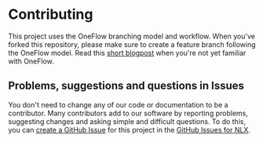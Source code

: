 # Contributing

This project uses the OneFlow branching model and workflow. When you've forked this repository, please make sure to create a feature branch following the OneFlow model. Read this [short blogpost](http://endoflineblog.com/oneflow-a-git-branching-model-and-workflow) when you're not yet familiar with OneFlow.

## Problems, suggestions and questions in Issues

You don't need to change any of our code or documentation to be a contributor. Many contributors add to our software by reporting problems, suggesting changes and asking simple and difficult questions. To do this, you can [create a GitHub Issue](https://help.github.com/articles/creating-an-issue/) for this project in the [GitHub Issues for NLX](https://github.com/VNG-Realisatie/nlx/issues).